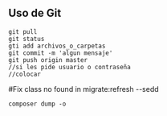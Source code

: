 ## Uso de Git

	git pull
	git status
	gti add archivos_o_carpetas
	git commit -m 'algun mensaje'
	git push origin master
	//si les pide usuario o contraseña
	//colocar
#Fix class no found in migrate:refresh --sedd

    composer dump -o
    